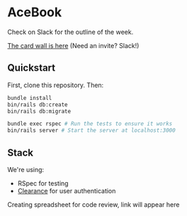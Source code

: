 # AceBook

Check on Slack for the outline of the week.

[The card wall is here](https://trello.com/b/VOOQlyWV/acebook-blue-july) (Need an invite? Slack!)

## Quickstart

First, clone this repository. Then:

```bash
bundle install
bin/rails db:create
bin/rails db:migrate

bundle exec rspec # Run the tests to ensure it works
bin/rails server # Start the server at localhost:3000
```

## Stack

We're using:

* RSpec for testing
* [Clearance](https://github.com/thoughtbot/clearance) for user authentication

Creating spreadsheet for code review, link will appear here
